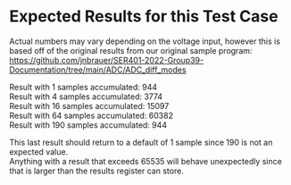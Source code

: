 # Expected Results for this Test Case

Actual numbers may vary depending on the voltage input, however this is based off of the original results from our original 
sample program: https://github.com/jnbrauer/SER401-2022-Group39-Documentation/tree/main/ADC/ADC_diff_modes  

Result with 1 samples accumulated: 944  
Result with 4 samples accumulated: 3774  
Result with 16 samples accumulated: 15097  
Result with 64 samples accumulated: 60382  
Result with 190 samples accumulated: 944  

This last result should return to a default of 1 sample since 190 is not an expected value.  
Anything with a result that exceeds 65535 will behave unexpectedly since that is larger than the results register can store.
